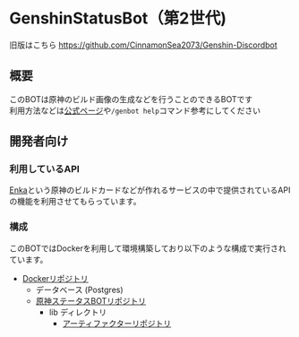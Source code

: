 # GenshinStatusBot（第2世代)

旧版はこちら
https://github.com/CinnamonSea2073/Genshin-Discordbot

## 概要

このBOTは原神のビルド画像の生成などを行うことのできるBOTです  
利用方法などは[公式ページ](https://genshindiscordbot.wixsite.com/discord-genshinbot)や`/genbot help`コマンド参考にしてください  
  

## 開発者向け

### 利用しているAPI

[Enka](https://enka.network)という原神のビルドカードなどが作れるサービスの中で提供されているAPIの機能を利用させてもらっています。

### 構成

このBOTではDockerを利用して環境構築しており以下のような構成で実行されています。  
- [Dockerリポジトリ](https://github.com/nikawamikan/Genshin-Discordbot-Docker)
    - データベース (Postgres)
    - [原神ステータスBOTリポジトリ](https://github.com/CinnamonSea2073/Genshin-Discordbot)
        - lib ディレクトリ
            - [アーティファクターリポジトリ](https://github.com/CinnamonSea2073/artifacter)
